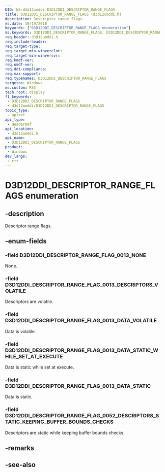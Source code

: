 ```yaml
---
UID: NE:d3d12umddi.D3D12DDI_DESCRIPTOR_RANGE_FLAGS
title: D3D12DDI_DESCRIPTOR_RANGE_FLAGS (d3d12umddi.h)
description: Descriptor range flags.
ms.date: 10/19/2018
keywords: ["D3D12DDI_DESCRIPTOR_RANGE_FLAGS enumeration"]
ms.keywords: D3D12DDI_DESCRIPTOR_RANGE_FLAGS, D3D12DDI_DESCRIPTOR_RANGE_FLAGS,
req.header: d3d12umddi.h
req.include-header: 
req.target-type: 
req.target-min-winverclnt: 
req.target-min-winversvr: 
req.kmdf-ver: 
req.umdf-ver: 
req.ddi-compliance: 
req.max-support: 
req.typenames: D3D12DDI_DESCRIPTOR_RANGE_FLAGS
targetos: Windows
ms.custom: RS5
tech.root: display
f1_keywords:
 - D3D12DDI_DESCRIPTOR_RANGE_FLAGS
 - d3d12umddi/D3D12DDI_DESCRIPTOR_RANGE_FLAGS
topic_type:
 - apiref
api_type:
 - HeaderDef
api_location:
 - d3d12umddi.h
api_name:
 - D3D12DDI_DESCRIPTOR_RANGE_FLAGS
product:
 - Windows
dev_langs:
 - c++
---
```


# D3D12DDI_DESCRIPTOR_RANGE_FLAGS enumeration


## -description

Descriptor range flags.

## -enum-fields

### -field D3D12DDI_DESCRIPTOR_RANGE_FLAG_0013_NONE

None.

### -field D3D12DDI_DESCRIPTOR_RANGE_FLAG_0013_DESCRIPTORS_VOLATILE

Descriptors are volatile.

### -field D3D12DDI_DESCRIPTOR_RANGE_FLAG_0013_DATA_VOLATILE

Data is volatile.

### -field D3D12DDI_DESCRIPTOR_RANGE_FLAG_0013_DATA_STATIC_WHILE_SET_AT_EXECUTE

Data is static while set at execute.

### -field D3D12DDI_DESCRIPTOR_RANGE_FLAG_0013_DATA_STATIC

Data is static.

### -field D3D12DDI_DESCRIPTOR_RANGE_FLAG_0052_DESCRIPTORS_STATIC_KEEPING_BUFFER_BOUNDS_CHECKS

Descriptors are static while keeping buffer bounds checks.

## -remarks

## -see-also

